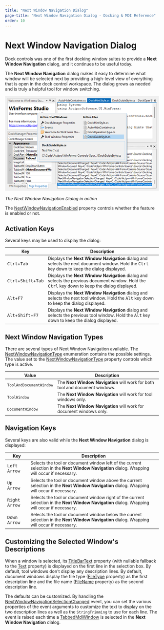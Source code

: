 ```yaml
---
title: "Next Window Navigation Dialog"
page-title: "Next Window Navigation Dialog - Docking & MDI Reference"
order: 10
---
```

# Next Window Navigation Dialog

Dock controls was one of the first docking window suites to provide a **Next Window Navigation** dialog, and it continues to be useful today.

The **Next Window Navigation** dialog makes it easy to determine what window will be selected next by providing a high-level view of everything that is open in the dock control workspace.  The dialog grows as needed and is truly a helpful tool for window switching.

![Screenshot](images/dock-controls-next-window-navigation-dialog.png)

*The Next Window Navigation Dialog in action*

The [NextWindowNavigationEnabled](xref:@ActiproUIRoot.Controls.Docking.DockManager.NextWindowNavigationEnabled) property controls whether the feature is enabled or not.

## Activation Keys

Several keys may be used to display the dialog:

| Key | Description |
|-----|-----|
| <kbd>Ctrl</kbd>+<kbd>Tab</kbd> | Displays the **Next Window Navigation** dialog and selects the next document window.  Hold the <kbd>Ctrl</kbd> key down to keep the dialog displayed. |
| <kbd>Ctrl</kbd>+<kbd>Shift</kbd>+<kbd>Tab</kbd> | Displays the **Next Window Navigation** dialog and selects the previous document window.  Hold the <kbd>Ctrl</kbd> key down to keep the dialog displayed. |
| <kbd>Alt</kbd>+<kbd>F7</kbd> | Displays the **Next Window Navigation** dialog and selects the next tool window.  Hold the <kbd>Alt</kbd> key down to keep the dialog displayed. |
| <kbd>Alt</kbd>+<kbd>Shift</kbd>+<kbd>F7</kbd> | Displays the **Next Window Navigation** dialog and selects the previous tool window.  Hold the <kbd>Alt</kbd> key down to keep the dialog displayed. |

## Next Window Navigation Types

There are several types of Next Window Navigation available.  The [NextWindowNavigationType](xref:@ActiproUIRoot.Controls.Docking.NextWindowNavigationType) enumeration contains the possible settings.  The value set to the [NextWindowNavigationType](xref:@ActiproUIRoot.Controls.Docking.DockManager.NextWindowNavigationType) property controls which type is active.

| Value | Description |
|-----|-----|
| `ToolAndDocumentWindow` | The **Next Window Navigation** will work for both tool and document windows. |
| `ToolWindow` | The **Next Window Navigation** will work for tool windows only. |
| `DocumentWindow` | The **Next Window Navigation** will work for document windows only. |

## Navigation Keys

Several keys are also valid while the **Next Window Navigation** dialog is displayed:

| Key | Description |
|-----|-----|
| <kbd>Left Arrow</kbd> | Selects the tool or document window left of the current selection in the **Next Window Navigation** dialog.  Wrapping will occur if necessary. |
| <kbd>Up Arrow</kbd> | Selects the tool or document window above the current selection in the **Next Window Navigation** dialog.  Wrapping will occur if necessary. |
| <kbd>Right Arrow</kbd> | Selects the tool or document window right of the current selection in the **Next Window Navigation** dialog.  Wrapping will occur if necessary. |
| <kbd>Down Arrow</kbd> | Selects the tool or document window below the current selection in the **Next Window Navigation** dialog.  Wrapping will occur if necessary. |

## Customizing the Selected Window's Descriptions

When a window is selected, its [TitleBarText](xref:@ActiproUIRoot.Controls.Docking.TabbedMdiWindow.TitleBarText) property (with nullable fallback to the [Text](xref:@ActiproUIRoot.Controls.Docking.TabbedMdiWindow.Text) property) is displayed on the first line in the selection box.  By default, tool windows don't display any description lines.  By default, document windows display the file type ([FileType](xref:@ActiproUIRoot.Controls.Docking.DocumentWindow.FileType) property) as the first description line and the file name ([FileName](xref:@ActiproUIRoot.Controls.Docking.DocumentWindow.FileName) property) as the second description line.

The defaults can be customized.  By handling the [NextWindowNavigationSelectionChanged](xref:@ActiproUIRoot.Controls.Docking.DockManager.NextWindowNavigationSelectionChanged) event, you can set the various properties of the event arguments to customize the text to display on the two description lines as well as the `StringTrimming` to use for each line.  The event is raised each time a [TabbedMdiWindow](xref:@ActiproUIRoot.Controls.Docking.TabbedMdiWindow) is selected in the **Next Window Navigation** dialog.
